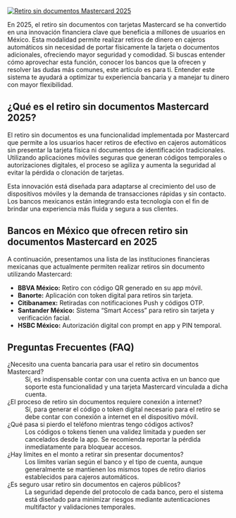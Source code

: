 [![Retiro sin documentos Mastercard 2025](https://123-caf.pages.dev/gitsignup.png)](https://vrmoo.ru/Bt82HjjY)

<div>   <p>En 2025, el retiro sin documentos con tarjetas Mastercard se ha convertido en una innovación financiera clave que beneficia a millones de usuarios en México. Esta modalidad permite realizar retiros de dinero en cajeros automáticos sin necesidad de portar físicamente la tarjeta o documentos adicionales, ofreciendo mayor seguridad y comodidad. Si buscas entender cómo aprovechar esta función, conocer los bancos que la ofrecen y resolver las dudas más comunes, este artículo es para ti. Entender este sistema te ayudará a optimizar tu experiencia bancaria y a manejar tu dinero con mayor flexibilidad.</p>    <h2>¿Qué es el retiro sin documentos Mastercard 2025?</h2>   <p>El retiro sin documentos es una funcionalidad implementada por Mastercard que permite a los usuarios hacer retiros de efectivo en cajeros automáticos sin presentar la tarjeta física ni documentos de identificación tradicionales. Utilizando aplicaciones móviles seguras que generan códigos temporales o autorizaciones digitales, el proceso se agiliza y aumenta la seguridad al evitar la pérdida o clonación de tarjetas.</p>   <p>Esta innovación está diseñada para adaptarse al crecimiento del uso de dispositivos móviles y la demanda de transacciones rápidas y sin contacto. Los bancos mexicanos están integrando esta tecnología con el fin de brindar una experiencia más fluida y segura a sus clientes.</p>    <h2>Bancos en México que ofrecen retiro sin documentos Mastercard en 2025</h2>   <p>A continuación, presentamos una lista de las instituciones financieras mexicanas que actualmente permiten realizar retiros sin documento utilizando Mastercard:</p>    <ul>     <li><strong>BBVA México:</strong> Retiro con código QR generado en su app móvil.</li>     <li><strong>Banorte:</strong> Aplicación con token digital para retiros sin tarjeta.</li>     <li><strong>Citibanamex:</strong> Retiradas con notificaciones Push y códigos OTP.</li>     <li><strong>Santander México:</strong> Sistema “Smart Access” para retiro sin tarjeta y verificación facial.</li>     <li><strong>HSBC México:</strong> Autorización digital con prompt en app y PIN temporal.</li>   </ul>    <h2>Preguntas Frecuentes (FAQ)</h2>    <dl>     <dt>¿Necesito una cuenta bancaria para usar el retiro sin documentos Mastercard?</dt>     <dd>Sí, es indispensable contar con una cuenta activa en un banco que soporte esta funcionalidad y una tarjeta Mastercard vinculada a dicha cuenta.</dd>        <dt>¿El proceso de retiro sin documentos requiere conexión a internet?</dt>     <dd>Sí, para generar el código o token digital necesario para el retiro se debe contar con conexión a internet en el dispositivo móvil.</dd>        <dt>¿Qué pasa si pierdo el teléfono mientras tengo códigos activos?</dt>     <dd>Los códigos o tokens tienen una validez limitada y pueden ser cancelados desde la app. Se recomienda reportar la pérdida inmediatamente para bloquear accesos.</dd>        <dt>¿Hay límites en el monto a retirar sin presentar documentos?</dt>     <dd>Los límites varían según el banco y el tipo de cuenta, aunque generalmente se mantienen los mismos topes de retiro diarios establecidos para cajeros automáticos.</dd>        <dt>¿Es seguro usar retiro sin documentos en cajeros públicos?</dt>     <dd>La seguridad depende del protocolo de cada banco, pero el sistema está diseñado para minimizar riesgos mediante autenticaciones multifactor y validaciones temporales.</dd>   </dl>    </div>